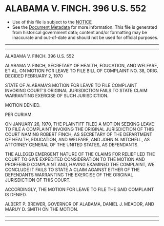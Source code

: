 ---
---

# ALABAMA V. FINCH. 396 U.S. 552

* Use of this file is subject to the [NOTICE](https://github.com/publicdocs/notice/blob/master/NOTICE)
* See the [Document Metadata](../../../) for more information.
  This file is generated from historical government data; content and/or formatting may be inaccurate and out-of-date and should not be used for official purposes.

----------
----------

ALABAMA V. FINCH. 396 U.S. 552

ALABAMA V. FINCH, SECRETARY OF HEALTH, EDUCATION, AND WELFARE, ET AL. ON MOTION FOR LEAVE TO FILE BILL OF COMPLAINT NO. 38, ORIG.  DECIDED FEBRUARY 2, 1970

STATE OF ALABAMA'S MOTION FOR LEAVE TO FILE COMPLAINT INVOKING COURT'S ORIGINAL JURISDICTION FAILS TO STATE CLAIM WARRANTING EXERCISE OF SUCH JURISDICTION.

MOTION DENIED.

PER CURIAM.

ON JANUARY 26, 1970, THE PLAINTIFF FILED A MOTION SEEKING LEAVE TO FILE A COMPLAINT INVOKING THE ORIGINAL JURISDICTION OF THIS COURT NAMING ROBERT FINCH, AS SECRETARY OF THE DEPARTMENT OF HEALTH, EDUCATION, AND WELFARE, AND JOHN N. MITCHELL, AS ATTORNEY GENERAL OF THE UNITED STATES, AS DEFENDANTS.

THE ALLEGED EMERGENT NATURE OF THE CLAIMS FOR RELIEF LED THE COURT TO GIVE EXPEDITED CONSIDERATION TO THE MOTION AND PROFFERED COMPLAINT AND, HAVING EXAMINED THE COMPLAINT, WE CONCLUDE IT FAILS TO STATE A CLAIM AGAINST EITHER OF THE DEFENDANTS WARRANTING THE EXERCISE OF THE ORIGINAL JURISDICTION OF THIS COURT.

ACCORDINGLY, THE MOTION FOR LEAVE TO FILE THE SAID COMPLAINT IS DENIED.

ALBERT P. BREWER, GOVERNOR OF ALABAMA, DANIEL J. MEADOR, AND MARUY D. SMITH ON THE MOTION.


----------
----------

